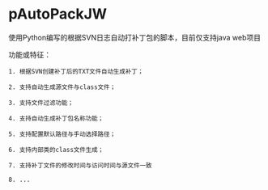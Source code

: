 ﻿# pAutoPackJW

使用Python编写的根据SVN日志自动打补丁包的脚本，目前仅支持java web项目

功能或特征：

	1. 根据SVN创建补丁后的TXT文件自动生成补丁；

	2. 支持自动生成源文件与class文件；

	3. 支持文件过滤功能；

	4. 支持自动生成补丁包名称功能；

	5. 支持配置默认路径与手动选择路径；

	6. 支持内部类的class文件生成；
	
	7. 支持补丁文件的修改时间与访问时间与源文件一致

	8. ...